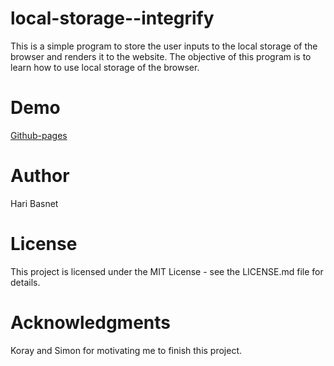 # local-storage--integrify

This is a simple program to store the user inputs to the local storage of the browser and renders it to the website. The objective of this program is to learn how to use local storage of the browser.

# Demo

[Github-pages](https://hari-basnet.github.io/local-storage--integrify/)

# Author

Hari Basnet

# License

This project is licensed under the MIT License - see the LICENSE.md file for details.

# Acknowledgments

Koray and Simon for motivating me to finish this project.
